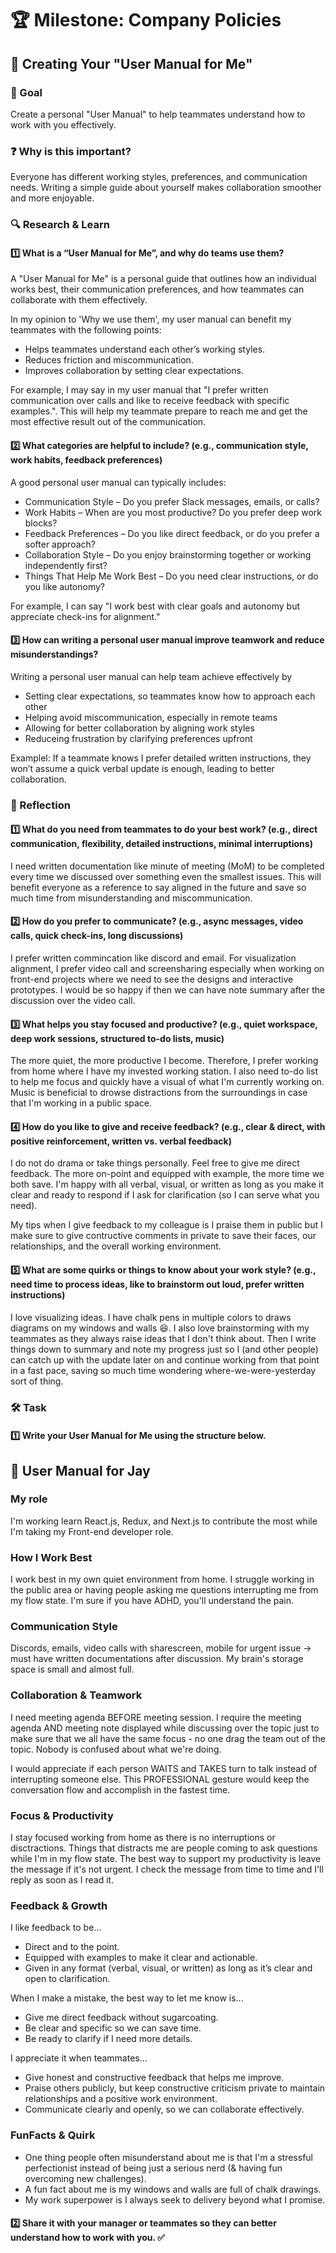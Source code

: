 # 🏆 Milestone: Company Policies

## 📖 Creating Your "User Manual for Me"

### 🎯 Goal

Create a personal "User Manual" to help teammates understand how to work with you effectively.

### ❓ Why is this important?

Everyone has different working styles, preferences, and communication needs. Writing a simple guide about yourself makes collaboration smoother and more enjoyable.

### 🔍 Research & Learn

#### 1️⃣ What is a “User Manual for Me”, and why do teams use them?

A "User Manual for Me" is a personal guide that outlines how an individual works best, their communication preferences, and how teammates can collaborate with them effectively.

In my opinion to 'Why we use them', my user manual can benefit my teammates with the following points:

- Helps teammates understand each other’s working styles.
- Reduces friction and miscommunication.
- Improves collaboration by setting clear expectations.

For example, I may say in my user manual that "I prefer written communication over calls and like to receive feedback with specific examples.". This will help my teammate prepare to reach me and get the most effective result out of the communication.

#### 2️⃣ What categories are helpful to include? (e.g., communication style, work habits, feedback preferences)

A good personal user manual can typically includes:

- Communication Style – Do you prefer Slack messages, emails, or calls?
- Work Habits – When are you most productive? Do you prefer deep work blocks?
- Feedback Preferences – Do you like direct feedback, or do you prefer a softer approach?
- Collaboration Style – Do you enjoy brainstorming together or working independently first?
- Things That Help Me Work Best – Do you need clear instructions, or do you like autonomy?

For example, I can say "I work best with clear goals and autonomy but appreciate check-ins for alignment."

#### 3️⃣ How can writing a personal user manual improve teamwork and reduce misunderstandings?

Writing a personal user manual can help team achieve effectively by

- Setting clear expectations, so teammates know how to approach each other
- Helping avoid miscommunication, especially in remote teams
- Allowing for better collaboration by aligning work styles
- Reduceing frustration by clarifying preferences upfront

Examplel: If a teammate knows I prefer detailed written instructions, they won’t assume a quick verbal update is enough, leading to better collaboration.

### 📝 Reflection

#### 1️⃣ What do you need from teammates to do your best work? (e.g., direct communication, flexibility, detailed instructions, minimal interruptions)

I need written documentation like minute of meeting (MoM) to be completed every time we discussed over something even the smallest issues. This will benefit everyone as a reference to say aligned in the future and save so much time from misunderstanding and miscommunication.

#### 2️⃣ How do you prefer to communicate? (e.g., async messages, video calls, quick check-ins, long discussions)

I prefer written commincation like discord and email. For visualization alignment, I prefer video call and screensharing especially when working on front-end projects where we need to see the designs and interactive prototypes. I would be so happy if then we can have note summary after the discussion over the video call.

#### 3️⃣ What helps you stay focused and productive? (e.g., quiet workspace, deep work sessions, structured to-do lists, music)

The more quiet, the more productive I become. Therefore, I prefer working from home where I have my invested working station. I also need to-do list to help me focus and quickly have a visual of what I'm currently working on. Music is beneficial to drowse distractions from the surroundings in case that I'm working in a public space.

#### 4️⃣ How do you like to give and receive feedback? (e.g., clear & direct, with positive reinforcement, written vs. verbal feedback)

I do not do drama or take things personally. Feel free to give me direct feedback. The more on-point and equipped with example, the more time we both save. I'm happy with all verbal, visual, or written as long as you make it clear and ready to respond if I ask for clarification (so I can serve what you need).

My tips when I give feedback to my colleague is I praise them in public but I make sure to give contructive comments in private to save their faces, our relationships, and the overall working environment.

#### 5️⃣ What are some quirks or things to know about your work style? (e.g., need time to process ideas, like to brainstorm out loud, prefer written instructions)

I love visualizing ideas. I have chalk pens in multiple colors to draws diagrams on my windows and walls 😆. I also love brainstorming with my teammates as they always raise ideas that I don't think about. Then I write things down to summary and note my progress just so I (and other people) can catch up with the update later on and continue working from that point in a fast pace, saving so much time wondering where-we-were-yesterday sort of thing.

### 🛠️ Task

#### 1️⃣ Write your User Manual for Me using the structure below.

## 📖 User Manual for Jay

### My role

I'm working learn React.js, Redux, and Next.js to contribute the most while I'm taking my Front-end developer role.

### How I Work Best

I work best in my own quiet environment from home.
I struggle working in the public area or having people asking me questions interrupting me from my flow state. I'm sure if you have ADHD, you'll understand the pain.

### Communication Style

Discords, emails, video calls with sharescreen, mobile for urgent issue -> must have written documentations after discussion. My brain's storage space is small and almost full.

### Collaboration & Teamwork

I need meeting agenda BEFORE meeting session. I require the meeting agenda AND meeting note displayed while discussing over the topic just to make sure that we all have the same focus - no one drag the team out of the topic. Nobody is confused about what we're doing.

I would appreciate if each person WAITS and TAKES turn to talk instead of interrupting someone else. This PROFESSIONAL gesture would keep the conversation flow and accomplish in the fastest time.

### Focus & Productivity

I stay focused working from home as there is no interruptions or disctractions.
Things that distracts me are people coming to ask questions while I'm in my flow state.
The best way to support my productivity is leave the message if it's not urgent. I check the message from time to time and I'll reply as soon as I read it.

### Feedback & Growth

I like feedback to be...

- Direct and to the point.
- Equipped with examples to make it clear and actionable.
- Given in any format (verbal, visual, or written) as long as it’s clear and open to clarification.

When I make a mistake, the best way to let me know is...

- Give me direct feedback without sugarcoating.
- Be clear and specific so we can save time.
- Be ready to clarify if I need more details.

I appreciate it when teammates...

- Give honest and constructive feedback that helps me improve.
- Praise others publicly, but keep constructive criticism private to maintain relationships and a positive work environment.
- Communicate clearly and openly, so we can collaborate effectively.

### FunFacts & Quirk

- One thing people often misunderstand about me is that I'm a stressful perfectionist instead of being just a serious nerd (& having fun overcoming new challenges).
- A fun fact about me is my windows and walls are full of chalk drawings.
- My work superpower is I always seek to delivery beyond what I promise.

#### 2️⃣ Share it with your manager or teammates so they can better understand how to work with you. ✅
